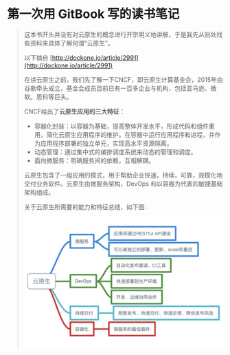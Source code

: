 # 第一次用 GitBook 写的读书笔记

> 这本书开头并没有对云原生的概念进行开宗明义地讲解，于是我先从别处找些资料来具体了解何谓“云原生”。
>
> 以下摘自 [http://dockone.io/article/2991](http://dockone.io/article/2991)
>
> 在讲云原生之前，我们先了解一下CNCF，即云原生计算基金会，2015年由谷歌牵头成立，基金会成员目前已有一百多企业与机构，包括亚马逊、微软。思科等巨头。
>
> CNCF给出了**云原生应用的三大特征**：
>
> * 容器化封装：以容器为基础，提高整体开发水平，形成代码和组件重用，简化云原生应用程序的维护。在容器中运行应用程序和进程，并作为应用程序部署的独立单元，实现高水平资源隔离。
> * 动态管理：通过集中式的编排调度系统来动态的管理和调度。
> * 面向微服务：明确服务间的依赖，互相解耦。
>
> 云原生包含了一组应用的模式，用于帮助企业快速，持续，可靠，规模化地交付业务软件。云原生由微服务架构，DevOps 和以容器为代表的敏捷基础架构组成。
>
> 关于云原生所需要的能力和特征总结，如下图:
>
> ![](/img/云原生所需要的能力和特征.jpg)



